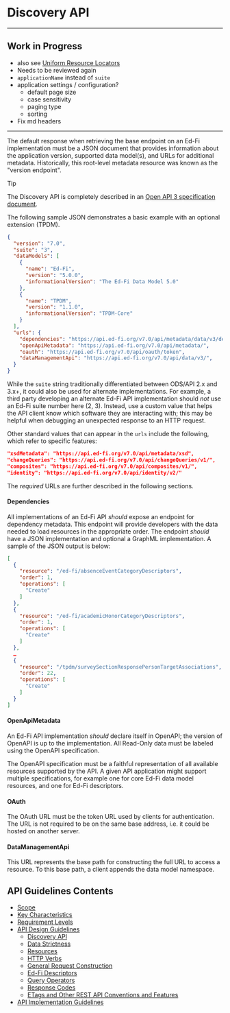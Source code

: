 # Discovery API

---

## Work in Progress

* also see [Uniform Resource Locators](./UNIFORM-RESOURCE-LOCATORS.md)
* Needs to be reviewed again
* `applicationName` instead of `suite`
* application settings / configuration?
  * default page size
  * case sensitivity
  * paging type
  * sorting
* Fix md headers

---

The default response when retrieving the base endpoint on an Ed-Fi
implementation must be a JSON document that provides information about the
application version, supported data model(s), and URLs for additional metadata.
Historically, this root-level metadata resource was known as the "version
endpoint".

> [!TIP]
> The Discovery API is completely described in an
> [Open API 3 specification document](../../../api-specifications/discovery-api/).

The following sample JSON demonstrates a basic example with an optional
extension (TPDM).

```json
{
  "version": "7.0",
  "suite": "3",
  "dataModels": [
    {
      "name": "Ed-Fi",
      "version": "5.0.0",
      "informationalVersion": "The Ed-Fi Data Model 5.0"
    },
    {
      "name": "TPDM",
      "version": "1.1.0",
      "informationalVersion": "TPDM-Core"
    }
  ],
  "urls": {
    "dependencies": "https://api.ed-fi.org/v7.0/api/metadata/data/v3/dependencies",
    "openApiMetadata": "https://api.ed-fi.org/v7.0/api/metadata/",
    "oauth": "https://api.ed-fi.org/v7.0/api/oauth/token",
    "dataManagementApi": "https://api.ed-fi.org/v7.0/api/data/v3/",
  }
}
```

While the `suite` string traditionally differentiated between ODS/API 2.x and
3.x+, it could also be used for alternate implementations. For example, a third
party developing an alternate Ed-Fi API implementation should _not_ use an Ed-Fi
suite number here (2, 3). Instead, use a custom value that helps the API client
know which software they are interacting with; this may be helpful when
debugging an unexpected response to an HTTP request.

Other standard values that can appear in the `urls` include the following, which
refer to specific features:

```json
"xsdMetadata": "https://api.ed-fi.org/v7.0/api/metadata/xsd",
"changeQueries": "https://api.ed-fi.org/v7.0/api/changeQueries/v1/",
"composites": "https://api.ed-fi.org/v7.0/api/composites/v1/",
"identity": "https://api.ed-fi.org/v7.0/api/identity/v2/"
```

The _required_ URLs are further described in the following sections.

#### Dependencies

All implementations of an Ed-Fi API _should_ expose an endpoint for dependency
metadata.  This endpoint will provide developers with the data needed to load
resources in the appropriate order. The endpoint _should_ have a JSON
implementation and optional a GraphML implementation.  A sample of the JSON
output is below:

```json
[
  {
    "resource": "/ed-fi/absenceEventCategoryDescriptors",
    "order": 1,
    "operations": [
      "Create"
    ]
  },
  {
    "resource": "/ed-fi/academicHonorCategoryDescriptors",
    "order": 1,
    "operations": [
      "Create"
    ]
  },
  …
  {
    "resource": "/tpdm/surveySectionResponsePersonTargetAssociations",
    "order": 22,
    "operations": [
      "Create"
    ]
  }
]
```

#### OpenApiMetadata

An Ed-Fi API implementation _should_ declare itself in OpenAPI; the version of
OpenAPI is up to the implementation. All Read-Only data must be labeled using
the OpenAPI specification.

The OpenAPI specification must be a faithful representation of all available
resources supported by the API. A given API application might support multiple
specifications, for example one for core Ed-Fi data model resources, and one for
Ed-Fi descriptors.

#### OAuth

The OAuth URL must be the token URL used by clients for authentication. The URL
is not required to be on the same base address, i.e. it could be hosted on
another server.

#### DataManagementApi

This URL represents the base path for constructing the full URL to access a
resource. To this base path, a client appends the data model namespace.

## API Guidelines Contents

* [Scope](../SCOPE.md)
* [Key Characteristics](../KEY-CHARACTERISTICS.md)
* [Requirement Levels](../REQUIREMENT-LEVELS.md)
* [API Design Guidelines](../API-DESIGN-GUIDELINES/README.md)
  * [Discovery API](DISCOVERY-API.md)
  * [Data Strictness](DATA-STRICTNESS.md)
  * [Resources](RESOURCES.md)
  * [HTTP Verbs](HTTP-VERBS.md)
  * [General Request Construction](GENERAL-REQUEST-CONSTRUCTION.md)
  * [Ed-Fi Descriptors](ED-FI-DESCRIPTORS.md)
  * [Query Operators](QUERY-OPERATORS.md)
  * [Response Codes](RESPONSE-CODES.md)
  * [ETags and Other REST API Conventions and
  Features](ETAGS-OTHER-CONVENTIONS.md)
* [API Implementation Guidelines](../API-IMPLEMENTATION-GUIDELINES/README.md)
